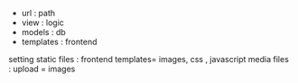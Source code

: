 

- url : path
- view : logic
- models : db
- templates : frontend


setting
static files : frontend templates= images, css , javascript
media files : upload = images